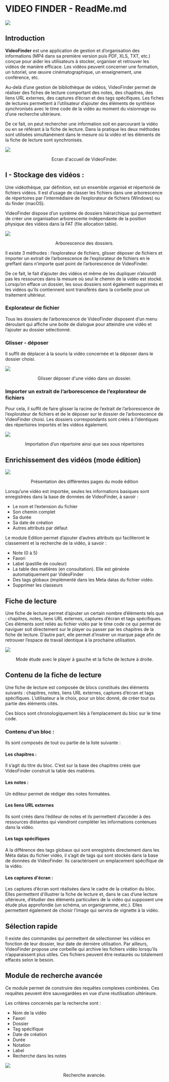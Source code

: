 #  VIDEO FINDER - ReadMe.md

![](Ressources\carte_euristique.png)

##  Introduction

**VideoFinder** est une application de gestion et d’organisation des informations (MP4 dans sa première version puis PDF, XLS, TXT, etc.) conçue pour aider les utilisateurs à stocker, organiser et retrouver les vidéos de manière efficace. Les vidéos peuvent concerner une formation, un tutoriel, une œuvre cinématographique, un enseignement, une conférence, etc.

Au-delà d’une gestion de bibliothèque de vidéos, VideoFinder permet de réaliser des fiches de lecture comportant des notes, des chapitres, des liens URL externes, des captures d’écran et des tags spécifiques. Les fiches de lectures permettent à l’utilisateur d’ajouter des éléments de synthèse synchronisés avec le time code de la vidéo au moment du visionnage ou d’une recherche ultérieure.

De ce fait, on peut rechercher une information soit en parcourant la vidéo ou en se référant à la fiche de lecture. Dans la pratique les deux méthodes sont utilisées simultanément dans le mesure où la vidéo et les éléments de la fiche de lecture sont synchronisés.  



![](Ressources\EcranAccueil.png)
<p align="center">Ecran d'accueil de VideoFinder.</p>

##  I - Stockage des vidéos :

Une vidéothèque, par définition, est un ensemble organisé et répertorié de fichiers vidéos. Il est d’usage de classer les fichiers dans une arborescence de répertoires par l’intermédiaire de l’explorateur de fichiers (Windows) ou du finder (macOS). 

VideoFinder dispose d’un système de dossiers hiérarchique qui permettent de créer une organisation arborescente indépendante de la position physique des vidéos dans la FAT (file allocation table).

![](Ressources\arbre.png)
<p align="center">Arborescence des dossiers.</p>Il existe 3 méthodes : l’explorateur de fichiers, glisser déposer de fichiers et importer un extrait de l’arborescence de l’explorateur de fichiers en le greffant dans n’importe quel point de l’arborescence de VideoFinder.

De ce fait, le fait d’ajouter des vidéos et même de les dupliquer n’alourdit pas les ressources dans la mesure où seul le chemin de la vidéo est stocké.
Lorsqu’on efface un dossier, les sous dossiers sont également supprimés et les vidéos qu’ils contiennent sont transférés dans la corbeille pour un traitement ultérieur.

###  Explorateur de fichier

Tous les dossiers de l’arborescence de VideoFinder disposent d’un menu déroulant qui affiche une boite de dialogue pour atteindre une vidéo et l’ajouter au dossier sélectionné.

###  Glisser - déposer

Il suffit de déplacer à la souris la vidéo concernée et la déposer dans le dossier choisi.

![](Ressources\glisserDeposer1.png)
<p align="center">Glisser déposer d'une vidéo dans un dossier.</p>

###  Importer un extrait de l’arborescence de l’explorateur de fichiers

Pour cela, il suffit de faire glisser la racine de l’extrait de l’arborescence de l’explorateur de fichiers et de le déposer sur le dossier de l’arborescence de VideoFinder choisi. Les dossiers correspondants sont créés à l’identiques des répertoires importés et les vidéos également.

![](Ressources\importDossier.png)
<p align="center">Importation d’un répertoire ainsi que ses sous répertoires</p>

##  Enrichissement des vidéos (mode édition)

![](Ressources\modeEdition.png)
<p align="center">Présentation des différentes pages du mode édition</p>

Lorsqu’une vidéo est importée, seules les informations basiques sont enregistrées dans la base de données de VideoFinder, à savoir :

+ Le nom et l’extension du fichier
+ Son chemin complet
+ Sa durée
+ Sa date de création
+ Autres attributs par défaut

Le module Edition permet d’ajouter d’autres attributs qui faciliteront le classement et la recherche de la vidéo, à savoir :

+ Note (0 à 5)
+ Favori
+ Label (pastille de couleur)
+ La table des matières (en consultation). Elle est générée automatiquement par VideoFinder
+ Des tags globaux (implémenté dans les Meta datas du fichier vidéo.
+ Supprimer les classeurs

##  Fiche de lecture

Une fiche de lecture permet d’ajouter un certain nombre d’éléments tels que : chapitres, notes, liens URL externes, captures d’écran et tags spécifiques. Ces éléments sont reliés au fichier vidéo par le time code ce qui permet de naviguer soit directement sur le player ou passer par les chapitres de la fiche de lecture.
D’autre part, elle permet d’insérer un marque page afin de retrouver l’espace de travail identique à la prochaine utilisation.

![](Ressources\ficheLecture2.png)
<p align="center">Mode étude avec le player à gauche et la fiche de lecture à droite.</p>

##  Contenu de la fiche de lecture

Une fiche de lecture est composée de blocs constitués des éléments suivants : chapitres, notes, liens URL externes, captures d’écran et tags spécifiques. L’utilisateur a le choix, pour un bloc donné, de créer tout ou partie des éléments cités. 

Ces blocs sont chronologiquement liés à l’emplacement du bloc sur le time code.

###  Contenu d'un bloc :

Ils sont composés de tout ou partie de la liste suivante :

####  Les chapitres :
Il s’agit du titre du bloc. C’est sur la base des chapitres créés que VideoFinder construit la table des matières. 

#### Les notes :
Un éditeur permet de rédiger des notes formatées.

#### Les liens URL externes
Ils sont créés dans l’éditeur de notes et ils permettent d’accéder à des ressources distantes qui viendront compléter les informations contenues dans la vidéo.

####  Les tags spécifiques
A la différence des tags globaux qui sont enregistrés directement dans les Méta datas du fichier vidéo, il s’agit de tags qui sont stockés dans la base de données de VideoFinder. Ils caractérisent un emplacement spécifique de la vidéo.

#### Les captures d'écran :
Les captures d’écran sont réalisées dans le cadre de la création du bloc. Elles permettent d’illustrer la fiche de lecture et, dans le cas d’une lecture ultérieure, d’étudier des éléments particuliers de la vidéo qui supposent une étude plus approfondie (un schéma, un organigramme, etc.).
Elles permettent également de choisir l’image qui servira de vignette à la vidéo.


##  Sélection rapide

Il existe des commandes qui permettent de sélectionner les vidéos en fonction de leur dossier, leur date de dernière utilisation.
Par ailleurs, VideoFinder propose une corbeille qui archive les fichiers vidéo lorsqu’ils n’apparaissent plus utiles. Ces fichiers peuvent être restaurés ou totalement effacés selon le besoin.

##  Module de recherche avancée

Ce module permet de construire des requêtes complexes combinées. Ces requêtes peuvent être sauvegardées en vue d’une réutilisation ultérieure.

Les critères concernés par la recherche sont :

+ Nom de la vidéo
+ Favori
+ Dossier
+ Tag spécifique
+ Date de création
+ Durée
+ Notation
+ Label
+ Recherche dans les notes

![](Ressources\rechercheAvancee.png)
<p align="center">Recherche avancée.</p>

